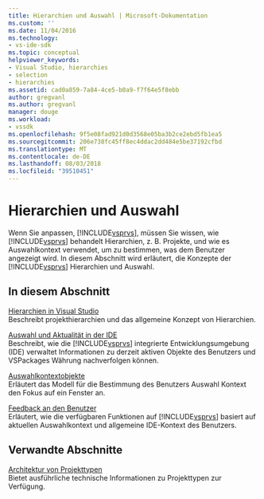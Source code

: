 ```yaml
---
title: Hierarchien und Auswahl | Microsoft-Dokumentation
ms.custom: ''
ms.date: 11/04/2016
ms.technology:
- vs-ide-sdk
ms.topic: conceptual
helpviewer_keywords:
- Visual Studio, hierarchies
- selection
- hierarchies
ms.assetid: cad0a859-7a84-4ce5-b0a9-f7f64e5f8ebb
author: gregvanl
ms.author: gregvanl
manager: douge
ms.workload:
- vssdk
ms.openlocfilehash: 9f5e08fad921d0d3568e05ba3b2ce2ebd5fb1ea5
ms.sourcegitcommit: 206e738fc45ff8ec4ddac2dd484e5be37192cfbd
ms.translationtype: MT
ms.contentlocale: de-DE
ms.lasthandoff: 08/03/2018
ms.locfileid: "39510451"
---
```

# <a name="hierarchies-and-selection"></a>Hierarchien und Auswahl
Wenn Sie anpassen, [!INCLUDE[vsprvs](../../code-quality/includes/vsprvs_md.md)], müssen Sie wissen, wie [!INCLUDE[vsprvs](../../code-quality/includes/vsprvs_md.md)] behandelt Hierarchien, z. B. Projekte, und wie es Auswahlkontext verwendet, um zu bestimmen, was dem Benutzer angezeigt wird. In diesem Abschnitt wird erläutert, die Konzepte der [!INCLUDE[vsprvs](../../code-quality/includes/vsprvs_md.md)] Hierarchien und Auswahl.  
  
## <a name="in-this-section"></a>In diesem Abschnitt  
 [Hierarchien in Visual Studio](../../extensibility/internals/hierarchies-in-visual-studio.md)  
 Beschreibt projekthierarchien und das allgemeine Konzept von Hierarchien.  
  
 [Auswahl und Aktualität in der IDE](../../extensibility/internals/selection-and-currency-in-the-ide.md)  
 Beschreibt, wie die [!INCLUDE[vsprvs](../../code-quality/includes/vsprvs_md.md)] integrierte Entwicklungsumgebung (IDE) verwaltet Informationen zu derzeit aktiven Objekte des Benutzers und VSPackages Währung nachverfolgen können.  
  
 [Auswahlkontextobjekte](../../extensibility/internals/selection-context-objects.md)  
 Erläutert das Modell für die Bestimmung des Benutzers Auswahl Kontext den Fokus auf ein Fenster an.  
  
 [Feedback an den Benutzer](../../extensibility/internals/feedback-to-the-user.md)  
 Erläutert, wie die verfügbaren Funktionen auf [!INCLUDE[vsprvs](../../code-quality/includes/vsprvs_md.md)] basiert auf aktuellen Auswahlkontext und allgemeine IDE-Kontext des Benutzers.  
  
## <a name="related-sections"></a>Verwandte Abschnitte  
 [Architektur von Projekttypen](../../extensibility/internals/project-types-architecture.md)  
 Bietet ausführliche technische Informationen zu Projekttypen zur Verfügung.